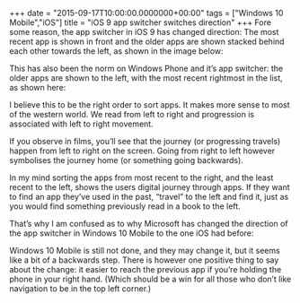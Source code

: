 +++
date = "2015-09-17T10:00:00.0000000+00:00"
tags = ["Windows 10 Mobile","iOS"]
title = "iOS 9 app switcher switches direction"
+++
Fore some reason, the app switcher in iOS 9 has changed direction: The most
recent app is shown in front and the older apps are shown stacked behind each
other towards the left, as shown in the image below:



This has also been the norm on Windows Phone and it’s app switcher: the older
apps are shown to the left, with the most recent rightmost in the list, as shown
here:



I believe this to be the right order to sort apps. It makes more sense to most
of the western world. We read from left to right and progression is associated
with left to right movement.

If you observe in films, you’ll see that the journey (or progressing travels)
happen from left to right on the screen. Going from right to left however
symbolises the journey home (or something going backwards).

In my mind sorting the apps from most recent to the right, and the least recent
to the left, shows the users digital journey through apps. If they want to find
an app they’ve used in the past, “travel” to the left and find it, just as you
would find something previously read in a book to the left.

That’s why I am confused as to why Microsoft has changed the direction of the
app switcher in Windows 10 Mobile to the one iOS had before:



Windows 10 Mobile is still not done, and they may change it, but it seems like a
bit of a backwards step. There is however one positive thing to say about the
change: it easier to reach the previous app if you’re holding the phone in your
right hand. (Which should be a win for all those who don’t like navigation to be
in the top left corner.)
